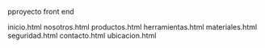pproyecto front end

inicio.html
nosotros.html
productos.html
    herramientas.html
    materiales.html
    seguridad.html
contacto.html
ubicacion.html
